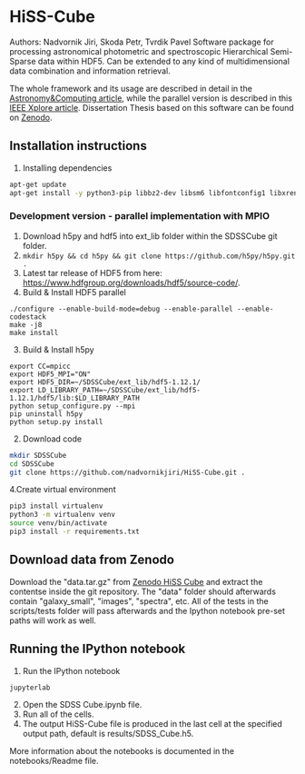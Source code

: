 # HiSS-Cube
Authors: Nadvornik Jiri, Skoda Petr, Tvrdik Pavel
Software package for processing astronomical photometric and spectroscopic Hierarchical Semi-Sparse data within HDF5. Can be extended to any kind of multidimensional data combination and information retrieval.

The whole framework and its usage are described in detail in the [Astronomy&Computing article](https://www.researchgate.net/publication/350585859_HiSS-Cube_A_scalable_framework_for_Hierarchical_Semi-Sparse_Cubes_preserving_uncertainties), while the parallel version is described in this [IEEE Xplore article](https://ieeexplore.ieee.org/document/10278401). Dissertation Thesis based on this software can be found on [Zenodo](https://zenodo.org/records/14884443).

## Installation instructions

1. Installing dependencies
```bash
apt-get update
apt-get install -y python3-pip libbz2-dev libsm6 libfontconfig1 libxrender1 libopenmpi-dev ffmpeg libsm6 libxext6
```

### Development version - parallel implementation with MPIO
1. Download h5py and hdf5 into ext_lib folder within the SDSSCube git folder. 
  1. ```mkdir h5py && cd h5py && git clone https://github.com/h5py/h5py.git . ```
  2. Latest tar release of HDF5 from here: https://www.hdfgroup.org/downloads/hdf5/source-code/.
2. Build & Install HDF5 parallel
```
./configure --enable-build-mode=debug --enable-parallel --enable-codestack
make -j8
make install
```
3. Build & Install h5py
```
export CC=mpicc
export HDF5_MPI="ON"
export HDF5_DIR=~/SDSSCube/ext_lib/hdf5-1.12.1/
export LD_LIBRARY_PATH=~/SDSSCube/ext_lib/hdf5-1.12.1/hdf5/lib:$LD_LIBRARY_PATH
python setup_configure.py --mpi
pip uninstall h5py
python setup.py install
```

2. Download code
```bash
mkdir SDSSCube
cd SDSSCube
git clone https://github.com/nadvornikjiri/HiSS-Cube.git .
```
4.Create virtual environment
```bash
pip3 install virtualenv
python3 -m virtualenv venv
source venv/bin/activate
pip3 install -r requirements.txt
```




## Download data from Zenodo
Download the "data.tar.gz" from [Zenodo HiSS Cube](https://zenodo.org/record/4273993#.X8ESdWhKiUk) and extract the contentse ìnside the git repository. The "data" folder should afterwards contain "galaxy_small", "images", "spectra", etc. All of the tests in the scripts/tests folder will pass afterwards and the Ipython notebook pre-set paths will work as well.


## Running the IPython notebook

1. Run the IPython notebook
```bash
jupyterlab
````

2. Open the SDSS Cube.ipynb file.
3. Run all of the cells.
4. The output HiSS-Cube file is produced in the last cell at the specified output path, default is results/SDSS_Cube.h5.

More information about the notebooks is documented in the notebooks/Readme file.



